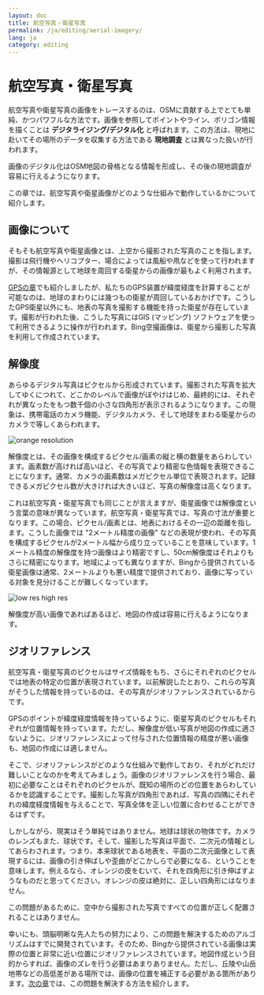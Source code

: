 ```yaml
---
layout: doc
title: 航空写真・衛星写真
permalink: /ja/editing/aerial-imagery/
lang: ja
category: editing
---
```


航空写真・衛星写真
================
航空写真や衛星写真の画像をトレースするのは、OSMに貢献する上でとても単純、かつパワフルな方法です。画像を参照してポイントやライン、ポリゴン情報を描くことは **デジタライジング/デジタル化** と呼ばれます。この方法は、現地に赴いてその場所のデータを収集する方法である **現地調査** とは異なった扱いが行われます。

画像のデジタル化はOSM地図の骨格となる情報を形成し、その後の現地調査が容易に行えるようになります。

この章では、航空写真や衛星画像がどのような仕組みで動作しているかについて紹介します。

画像について
-------------
そもそも航空写真や衛星画像とは、上空から撮影された写真のことを指します。撮影は飛行機やヘリコプター、場合によっては風船や凧などを使って行われますが、その情報源として地球を周回する衛星からの画像が最もよく利用されます。

[GPSの章](/jp/beginner/using-gps)でも紹介しましたが、私たちのGPS装置が緯度経度を計算することが可能なのは、地球のまわりには幾つもの衛星が周回しているおかげです。こうしたGPS衛星以外にも、地表の写真を撮影する機能を持った衛星が存在しています。撮影が行われた後、こうした写真にはGIS (マッピング) ソフトウェアを使って利用できるように操作が行われます。Bing空撮画像は、衛星から撮影した写真を利用して作成されています。

解像度
----------
あらゆるデジタル写真はピクセルから形成されています。撮影された写真を拡大してゆくにつれて、どこかのレベルで画像がぼやけはじめ、最終的には、それぞれが異なったをもつ数千個の小さな四角形が表示されるようになります。この現象は、携帯電話のカメラ機能、デジタルカメラ、そして地球をまわる衛星からのカメラで等しくあらわれます。

![orange resolution][]

解像度とは、その画像を構成するピクセル/画素の縦と横の数量をあらわしています。画素数が高ければ高いほど、その写真でより精密な色情報を表現できることになります。通常、カメラの画素数はメガピクセル単位で表現されます。記録できるメガピクセル数が大きければ大きいほど、写真の解像度は高くなります。

これは航空写真・衛星写真でも同じことが言えますが、衛星画像では解像度という言葉の意味が異なっています。航空写真・衛星写真では、写真の寸法が重要となります。この場合、ピクセル/画素とは、地表におけるその一辺の距離を指します。こうした画像では "2メートル精度の画像" などの表現が使われ、その写真を構成するピクセルが2メートル幅から成り立っていることを意味しています。1メートル精度の解像度を持つ画像はより精密ですし、50cm解像度はそれよりもさらに精密になります。地域によっても異なりますが、Bingから提供されている衛星画像は通常、2メートルよりも悪い精度で提供されており、画像に写っている対象を見分けることが難しくなっています。

![low res high res][]

解像度が高い画像であればあるほど、地図の作成は容易に行えるようになります。

ジオリファレンス
---------------
航空写真・衛星写真のピクセルはサイズ情報をもち、さらにそれぞれのピクセルでは地表の特定の位置が表現されています。以前解説したとおり、これらの写真がそうした情報を持っているのは、その写真がジオリファレンスされているからです。

GPSのポイントが緯度経度情報を持っているように、衛星写真のピクセルもそれぞれが位置情報を持っています。ただし、解像度が低い写真が地図の作成に適さないように、ジオリファレンスによって付与された位置情報の精度が悪い画像も、地図の作成には適しません。

そこで、ジオリファレンスがどのような仕組みで動作しており、それがどれだけ難しいことなのかを考えてみましょう。画像のジオリファレンスを行う場合、最初に必要なことはそれぞれのピクセルが、既知の場所のどの位置をあらわしているかを認識することです。撮影した写真が四角形であれば、写真の四隅にそれぞれの緯度経度情報を与えることで、写真全体を正しい位置に合わせることができるはずです。

しかしながら、現実はそう単純ではありません。地球は球状の物体です。カメラのレンズもまた、球状です。そして、撮影した写真は平面で、二次元の情報としてあらわされます。つまり、本来球状である地表を、平面の二次元画像として表現するには、画像の引き伸ばしや歪曲がどこかしらで必要になる、ということを意味します。例えるなら、オレンジの皮をむいて、それを四角形に引き伸ばすようなものだと思ってください。オレンジの皮は絶対に、正しい四角形にはなりません。

この問題があるために、空中から撮影された写真ですべての位置が正しく配置されることはありません。

幸いにも、頭脳明晰な先人たちの努力により、この問題を解決するためのアルゴリズムはすでに開発されています。そのため、Bingから提供されている画像は実際の位置と非常に近い位置にジオリファレンスされています。地図作成という目的からすれば、画像のズレを行う必要はあまりありません。ただし、丘陵や山岳地帯などの高低差がある場所では、画像の位置を補正する必要がある箇所があります。[次の章](/jp/editing/correcting-imagery-offset)では、この問題を解決する方法を紹介します。

[orange resolution]: /images/jp/editing/aerial-imagery/orange-resolution.png
[low res high res]: /images/jp/editing/aerial-imagery/low-res-high-res.png
